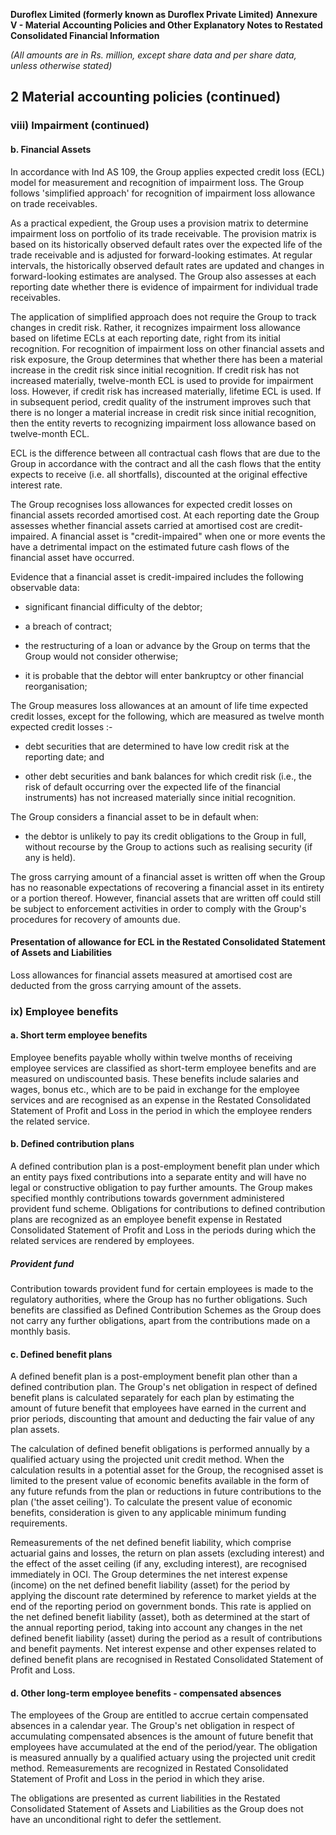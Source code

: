 **Duroflex Limited (formerly known as Duroflex Private Limited)**
**Annexure V - Material Accounting Policies and Other Explanatory Notes to Restated Consolidated Financial Information**

*(All amounts are in Rs. million, except share data and per share data, unless otherwise stated)*

## 2 Material accounting policies (continued)

### viii) Impairment (continued)

#### b. Financial Assets

In accordance with Ind AS 109, the Group applies expected credit loss (ECL) model for measurement and recognition of impairment loss. The Group follows 'simplified approach' for recognition of impairment loss allowance on trade receivables.

As a practical expedient, the Group uses a provision matrix to determine impairment loss on portfolio of its trade receivable. The provision matrix is based on its historically observed default rates over the expected life of the trade receivable and is adjusted for forward-looking estimates. At regular intervals, the historically observed default rates are updated and changes in forward-looking estimates are analysed. The Group also assesses at each reporting date whether there is evidence of impairment for individual trade receivables.

The application of simplified approach does not require the Group to track changes in credit risk. Rather, it recognizes impairment loss allowance based on lifetime ECLs at each reporting date, right from its initial recognition. For recognition of impairment loss on other financial assets and risk exposure, the Group determines that whether there has been a material increase in the credit risk since initial recognition. If credit risk has not increased materially, twelve-month ECL is used to provide for impairment loss. However, if credit risk has increased materially, lifetime ECL is used. If in subsequent period, credit quality of the instrument improves such that there is no longer a material increase in credit risk since initial recognition, then the entity reverts to recognizing impairment loss allowance based on twelve-month ECL.

ECL is the difference between all contractual cash flows that are due to the Group in accordance with the contract and all the cash flows that the entity expects to receive (i.e. all shortfalls), discounted at the original effective interest rate.

The Group recognises loss allowances for expected credit losses on financial assets recorded amortised cost. At each reporting date the Group assesses whether financial assets carried at amortised cost are credit-impaired. A financial asset is "credit-impaired" when one or more events the have a detrimental impact on the estimated future cash flows of the financial asset have occurred.

Evidence that a financial asset is credit-impaired includes the following observable data:

- significant financial difficulty of the debtor;

- a breach of contract;

- the restructuring of a loan or advance by the Group on terms that the Group would not consider otherwise;

- it is probable that the debtor will enter bankruptcy or other financial reorganisation;

The Group measures loss allowances at an amount of life time expected credit losses, except for the following, which are measured as twelve month expected credit losses :-

- debt securities that are determined to have low credit risk at the reporting date; and

- other debt securities and bank balances for which credit risk (i.e., the risk of default occurring over the expected life of the financial instruments) has not increased materially since initial recognition.

The Group considers a financial asset to be in default when:

- the debtor is unlikely to pay its credit obligations to the Group in full, without recourse by the Group to actions such as realising security (if any is held).

The gross carrying amount of a financial asset is written off when the Group has no reasonable expectations of recovering a financial asset in its entirety or a portion thereof. However, financial assets that are written off could still be subject to enforcement activities in order to comply with the Group's procedures for recovery of amounts due.

#### Presentation of allowance for ECL in the Restated Consolidated Statement of Assets and Liabilities

Loss allowances for financial assets measured at amortised cost are deducted from the gross carrying amount of the assets.

### ix) Employee benefits

#### a. Short term employee benefits

Employee benefits payable wholly within twelve months of receiving employee services are classified as short-term employee benefits and are measured on undiscounted basis. These benefits include salaries and wages, bonus etc., which are to be paid in exchange for the employee services and are recognised as an expense in the Restated Consolidated Statement of Profit and Loss in the period in which the employee renders the related service.

#### b. Defined contribution plans

A defined contribution plan is a post-employment benefit plan under which an entity pays fixed contributions into a separate entity and will have no legal or constructive obligation to pay further amounts. The Group makes specified monthly contributions towards government administered provident fund scheme. Obligations for contributions to defined contribution plans are recognized as an employee benefit expense in Restated Consolidated Statement of Profit and Loss in the periods during which the related services are rendered by employees.

##### *Provident fund*

Contribution towards provident fund for certain employees is made to the regulatory authorities, where the Group has no further obligations. Such benefits are classified as Defined Contribution Schemes as the Group does not carry any further obligations, apart from the contributions made on a monthly basis.

#### c. Defined benefit plans

A defined benefit plan is a post-employment benefit plan other than a defined contribution plan. The Group's net obligation in respect of defined benefit plans is calculated separately for each plan by estimating the amount of future benefit that employees have earned in the current and prior periods, discounting that amount and deducting the fair value of any plan assets.

The calculation of defined benefit obligations is performed annually by a qualified actuary using the projected unit credit method. When the calculation results in a potential asset for the Group, the recognised asset is limited to the present value of economic benefits available in the form of any future refunds from the plan or reductions in future contributions to the plan ('the asset ceiling'). To calculate the present value of economic benefits, consideration is given to any applicable minimum funding requirements.

Remeasurements of the net defined benefit liability, which comprise actuarial gains and losses, the return on plan assets (excluding interest) and the effect of the asset ceiling (if any, excluding interest), are recognised immediately in OCI. The Group determines the net interest expense (income) on the net defined benefit liability (asset) for the period by applying the discount rate determined by reference to market yields at the end of the reporting period on government bonds. This rate is applied on the net defined benefit liability (asset), both as determined at the start of the annual reporting period, taking into account any changes in the net defined benefit liability (asset) during the period as a result of contributions and benefit payments. Net interest expense and other expenses related to defined benefit plans are recognised in Restated Consolidated Statement of Profit and Loss.

#### d. Other long-term employee benefits - compensated absences

The employees of the Group are entitled to accrue certain compensated absences in a calendar year. The Group's net obligation in respect of accumulating compensated absences is the amount of future benefit that employees have accumulated at the end of the period/year. The obligation is measured annually by a qualified actuary using the projected unit credit method. Remeasurements are recognized in Restated Consolidated Statement of Profit and Loss in the period in which they arise.

The obligations are presented as current liabilities in the Restated Consolidated Statement of Assets and Liabilities as the Group does not have an unconditional right to defer the settlement.